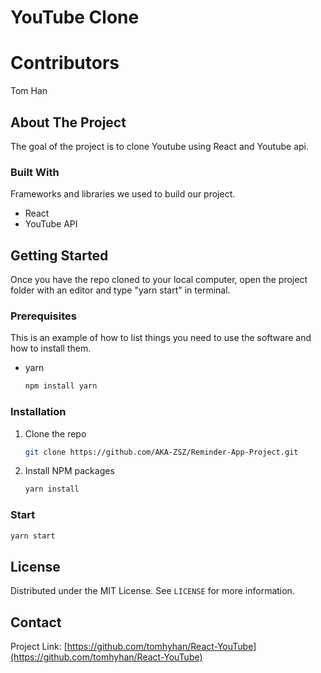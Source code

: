 # YouTube Clone

# Contributors


Tom Han

<!-- ABOUT THE PROJECT -->
## About The Project



The goal of the project is to clone Youtube using React and Youtube api.

### Built With

Frameworks and libraries we used to build our project. 

* React
* YouTube API



<!-- GETTING STARTED -->
## Getting Started

Once you have the repo cloned to your local computer, open the project folder with an editor and type "yarn start" in terminal.  

### Prerequisites

This is an example of how to list things you need to use the software and how to install them.
* yarn
  ```sh
  npm install yarn
  ```


### Installation

1. Clone the repo
   ```sh
   git clone https://github.com/AKA-ZSZ/Reminder-App-Project.git
   ```
2. Install NPM packages
   ```sh
   yarn install
   ```

   
### Start
   ```sh
   yarn start
   ```


<!-- LICENSE -->
## License

Distributed under the MIT License. See `LICENSE` for more information.


<!-- CONTACT -->
## Contact

Project Link: [https://github.com/tomhyhan/React-YouTube](https://github.com/tomhyhan/React-YouTube)

